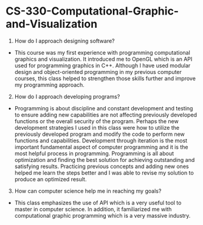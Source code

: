 # CS-330-Computational-Graphic-and-Visualization
1. How do I approach designing software?
- This course was my first experience with programming computational graphics and visualization. It introduced me to OpenGL which is an API used for programming graphics in C++. Although I have used modular design and object-oriented programming in my previous computer courses, this class helped to strengthen those skills further and improve my programming approach.
2. How do I approach developing programs?
- Programming is about discipline and constant development and testing to ensure adding new capabilities are not affecting previously developed functions or the overall security of the program. Perhaps the new development strategies I used in this class were how to utilize the previously developed program and modify the code to perform new functions and capabilities. Development through iteration is the most important fundamental aspect of computer programming and it is the most helpful process in programming. Programming is all about optimization and finding the best solution for achieving outstanding and satisfying results. Practicing previous concepts and adding new ones helped me learn the steps better and I was able to revise my solution to produce an optimized result.
3. How can computer science help me in reaching my goals?
- This class emphasizes the use of API which is a very useful tool to master in computer science. In addition, it familiarized me with computational graphic programming which is a very massive industry.
